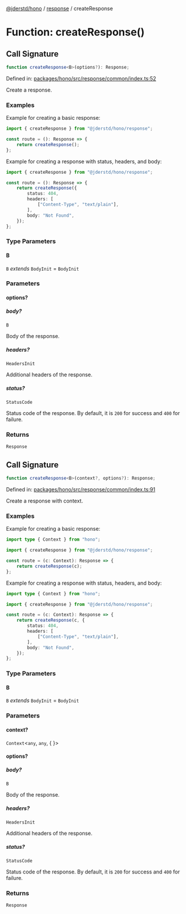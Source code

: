 [@jderstd/hono](../../README.md) / [response](../README.md) / createResponse

# Function: createResponse()

## Call Signature

```ts
function createResponse<B>(options?): Response;
```

Defined in: [packages/hono/src/response/common/index.ts:52](https://github.com/jderstd/hono/blob/f5b12e262138ddfb5fccdd78e3274b708c2b86c1/packages/hono/src/response/common/index.ts#L52)

Create a response.

### Examples

Example for creating a basic response:

```ts
import { createResponse } from "@jderstd/hono/response";

const route = (): Response => {
    return createResponse();
};
```

Example for creating a response with status, headers, and body:

```ts
import { createResponse } from "@jderstd/hono/response";

const route = (): Response => {
    return createResponse({
        status: 404,
        headers: [
            ["Content-Type", "text/plain"],
        ],
        body: "Not Found",
    });
};
```

### Type Parameters

#### B

`B` *extends* `BodyInit` = `BodyInit`

### Parameters

#### options?

##### body?

`B`

Body of the response.

##### headers?

`HeadersInit`

Additional headers of the response.

##### status?

`StatusCode`

Status code of the response.
By default, it is `200` for success and `400` for failure.

### Returns

`Response`

## Call Signature

```ts
function createResponse<B>(context?, options?): Response;
```

Defined in: [packages/hono/src/response/common/index.ts:91](https://github.com/jderstd/hono/blob/f5b12e262138ddfb5fccdd78e3274b708c2b86c1/packages/hono/src/response/common/index.ts#L91)

Create a response with context.

### Examples

Example for creating a basic response:

```ts
import type { Context } from "hono";

import { createResponse } from "@jderstd/hono/response";

const route = (c: Context): Response => {
    return createResponse(c);
};
```

Example for creating a response with status, headers, and body:

```ts
import type { Context } from "hono";

import { createResponse } from "@jderstd/hono/response";

const route = (c: Context): Response => {
    return createResponse(c, {
        status: 404,
        headers: [
            ["Content-Type", "text/plain"],
        ],
        body: "Not Found",
    });
};
```

### Type Parameters

#### B

`B` *extends* `BodyInit` = `BodyInit`

### Parameters

#### context?

`Context`\<`any`, `any`, \{
\}\>

#### options?

##### body?

`B`

Body of the response.

##### headers?

`HeadersInit`

Additional headers of the response.

##### status?

`StatusCode`

Status code of the response.
By default, it is `200` for success and `400` for failure.

### Returns

`Response`
